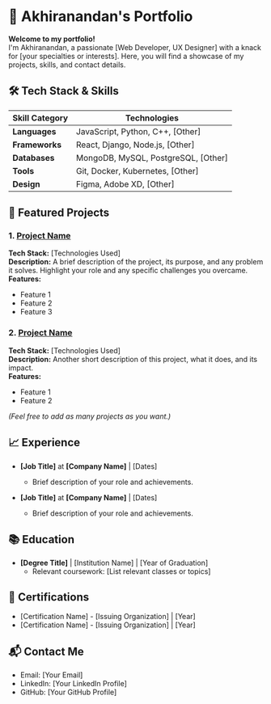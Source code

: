 # 🚀 **Akhiranandan's Portfolio**

**Welcome to my portfolio!**  
I'm Akhiranandan, a passionate [Web Developer,  UX Designer] with a knack for [your specialties or interests]. Here, you will find a showcase of my projects, skills, and contact details.

## 🛠 **Tech Stack & Skills**

| Skill Category   | Technologies                              |
|------------------|-------------------------------------------|
| **Languages**    | JavaScript, Python, C++, [Other]          |
| **Frameworks**   | React, Django, Node.js, [Other]           |
| **Databases**    | MongoDB, MySQL, PostgreSQL, [Other]       |
| **Tools**        | Git, Docker, Kubernetes, [Other]          |
| **Design**       | Figma, Adobe XD, [Other]                  |

## 🌟 **Featured Projects**

### 1. [Project Name](#)
**Tech Stack:** [Technologies Used]  
**Description:** A brief description of the project, its purpose, and any problem it solves. Highlight your role and any specific challenges you overcame.  
**Features:**
- Feature 1
- Feature 2
- Feature 3

### 2. [Project Name](#)
**Tech Stack:** [Technologies Used]  
**Description:** Another short description of this project, what it does, and its impact.  
**Features:**
- Feature 1
- Feature 2

*(Feel free to add as many projects as you want.)*

## 📈 **Experience**

- **[Job Title]** at **[Company Name]** | [Dates]
  - Brief description of your role and achievements.

- **[Job Title]** at **[Company Name]** | [Dates]
  - Brief description of your role and achievements.

## 📚 **Education**

- **[Degree Title]** | [Institution Name] | [Year of Graduation]
  - Relevant coursework: [List relevant classes or topics]
  
## 🎯 **Certifications**

- [Certification Name] - [Issuing Organization] | [Year]
- [Certification Name] - [Issuing Organization] | [Year]

## 📬 **Contact Me**

- Email: [Your Email]
- LinkedIn: [Your LinkedIn Profile]
- GitHub: [Your GitHub Profile]

